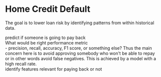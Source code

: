 # Home Credit Default
The goal is to lower loan risk by identifying patterns from within historical data.

predict if someone is going to pay back\
      What would be right performance metric\
      - precision, recall, accuracy, F1 score, or something else? Thus the main concern here is to avoid approving somebody who won't be able to repay or in other words avoid false negatives. This is achieved by a model with a high recall rate.\
identify features relevant for paying back or not

